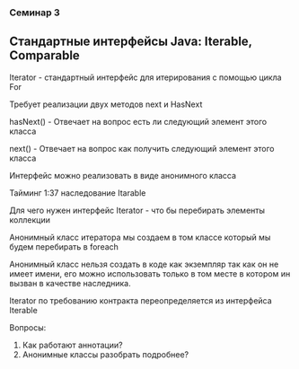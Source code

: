 ### Семинар 3

Стандартные интерфейсы Java: Iterable, Comparable
---

Iterator - стандартный интерфейс для итерирования с помощью цикла For

Требует реализации двух методов next и HasNext

hasNext() - Отвечает на вопрос есть ли следующий элемент этого класса

next() - Отвечает на вопрос как получить следующий элемент этого класса

Интерфейс можно реализовать в виде анонимного класса

Тайминг 1:37 наследование Itarable

Для чего нужен интерфейс Iterator - что бы перебирать элементы коллекции

Анонимный класс итератора мы создаем в том классе который мы будем перебирать в foreach

Анонимный класс нельзя создать в коде как экземпляр так как он не имеет имени, его можно использовать только в том месте в котором ин вызван в качестве наследника.

Iterator по требованию контракта переопределяется из интерфейса Iterable

Вопросы:

1. Как работают аннотации?
2. Анонимные классы разобрать подробнее?
